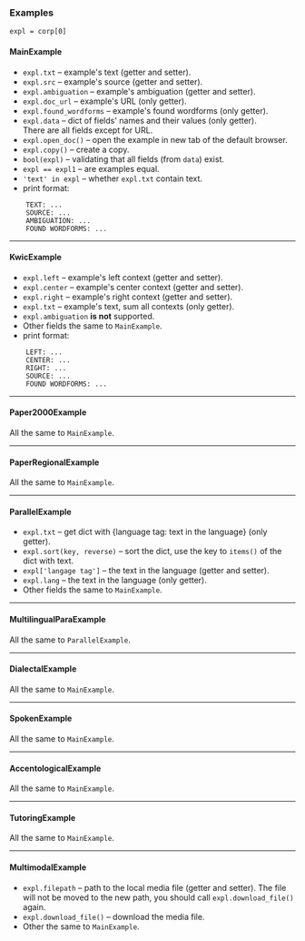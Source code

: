 ### Examples
`expl = corp[0]`
#### MainExample
* `expl.txt` – example's text (getter and setter).
* `expl.src` – example's source (getter and setter).
* `expl.ambiguation` – example's ambiguation (getter and setter).
* `expl.doc_url` – example's URL (only getter).
* `expl.found_wordforms` – example's found wordforms (only getter). 
* `expl.data` – dict of fields' names and their values (only getter).  
There are all fields except for URL. 
* `expl.open_doc()` – open the example in new tab of the default browser.
* `expl.copy()` – create a copy.
* `bool(expl)` – validating that all fields (from `data`) exist.
* `expl == expl1` – are examples equal.
* `'text' in expl` – whether `expl.txt` contain text. 
* print format: <br>
```
    TEXT: ...
    SOURCE: ...
    AMBIGUATION: ...
    FOUND WORDFORMS: ...
```

---

#### KwicExample
* `expl.left` – example's left context (getter and setter).
* `expl.center` – example's center context (getter and setter).
* `expl.right` – example's right context (getter and setter).
* `expl.txt` – example's text, sum all contexts (only getter).
* `expl.ambiguation` **is not** supported.
* Other fields the same to `MainExample`.
* print format:
```
    LEFT: ...
    CENTER: ...
    RIGHT: ...
    SOURCE: ...
    FOUND WORDFORMS: ...
```

---

#### Paper2000Example
All the same to `MainExample`.

---

#### PaperRegionalExample
All the same to `MainExample`.

---

#### ParallelExample
* `expl.txt` – get dict with {language tag: text in the language} (only getter).
* `expl.sort(key, reverse)` – sort the dict, use the key to `items()` of the dict with text.
* `expl['langage tag']` – the text in the language (getter and setter).
* `expl.lang` – the text in the language (only getter).
* Other fields the same to `MainExample`.

---

#### MultilingualParaExample
All the same to `ParallelExample`.

---

#### DialectalExample
All the same to `MainExample`.

---

#### SpokenExample
All the same to `MainExample`.

---

#### AccentologicalExample
All the same to `MainExample`.

---

#### TutoringExample
All the same to `MainExample`.

---

#### MultimodalExample
* `expl.filepath` – path to the local media file (getter and setter).
The file will not be moved to the new path, you should call `expl.download_file()` again.
* `expl.download_file()` – download the media file.
* Other the same to `MainExample`.